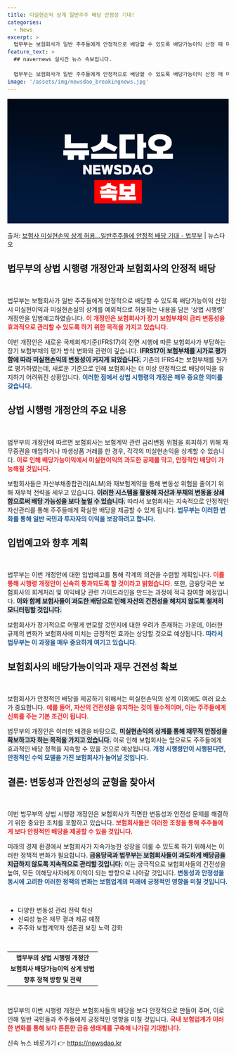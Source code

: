 ```yaml
---
title: 미실현손익 상계 일반주주 배당 안정성 기대!
categories:
  - News
excerpt: >
  법무부는 보험회사가 일반 주주들에게 안정적으로 배당할 수 있도록 배당가능이익 산정 때 미실현이익과 미실현손실…
feature_text: >
  ## navernews 실시간 뉴스 속보입니다.

  법무부는 보험회사가 일반 주주들에게 안정적으로 배당할 수 있도록 배당가능이익 산정 때 미실현이익과 미실현손실…
image: '/assets/img/newsdao_breakingnews.jpg'
---
```


![뉴스다오 속보](/assets/img/newsdao_breakingnews.jpg)

<p>출처: <a href="https://newsdao.kr/2330" rel="dofollow">보험사 미실현손익 상계 허용…일반주주들에 안정적 배당 기대 - 법무부</a> | 뉴스다오</p>

<h2 data-ke-size="size26">법무부의 상법 시행령 개정안과 보험회사의 안정적 배당</h2>

<p data-ke-size="size16">&nbsp;</p>

법무부는 보험회사가 일반 주주들에게 안정적으로 배당할 수 있도록 배당가능이익 산정 시 미실현이익과 미실현손실의 상계를 예외적으로 허용하는 내용을 담은 ‘상법 시행령’ 개정안을 입법예고하였습니다. <b><span style="color: #ee2323;">이 개정안은 보험회사가 장기 보험부채의 금리 변동성을 효과적으로 관리할 수 있도록 하기 위한 목적을 가지고 있습니다.</span></b> 

이번 개정안은 새로운 국제회계기준(IFRS17)의 전면 시행에 따른 보험회사가 부담하는 장기 보험부채의 평가 방식 변화와 관련이 깊습니다. <b><span style="background-color: #21538527;">IFRS17이 보험부채를 시가로 평가함에 따라 미실현손익의 변동성이 커지게 되었습니다.</span></b> 기존의 IFRS4는 보험부채를 원가로 평가하였는데, 새로운 기준으로 인해 보험회사는 더 이상 안정적으로 배당이익을 유지하기 어려워진 상황입니다. <b><span style="color: #1a5490;">이러한 점에서 상법 시행령의 개정은 매우 중요한 의미를 갖습니다.</span></b>

<h2 data-ke-size="size26">상법 시행령 개정안의 주요 내용</h2>

<p data-ke-size="size16">&nbsp;</p>

법무부의 개정안에 따르면 보험회사는 보험계약 관련 금리변동 위험을 회피하기 위해 채무증권을 매입하거나 파생상품 거래를 한 경우, 각각의 미실현손익을 상계할 수 있습니다. <b><span style="color: #ee2323;">이로 인해 배당가능이익에서 미실현이익의 과도한 공제를 막고, 안정적인 배당이 가능해질 것입니다.</span></b> 

보험회사들은 자산부채종합관리(ALM)와 재보험계약을 통해 변동성 위험을 줄이기 위해 재무적 전략을 세우고 있습니다. <b><span style="background-color: #21538527;">이러한 시스템을 활용해 자산과 부채의 변동을 상쇄함으로써 배당 가능성을 보다 높일 수 있습니다.</span></b> 따라서 보험회사는 지속적으로 안정적인 자산관리를 통해 주주들에게 확실한 배당을 제공할 수 있게 됩니다. <b><span style="color: #1a5490;">법무부는 이러한 변화를 통해 일반 국민과 투자자의 이익을 보장하려고 합니다.</span></b>

<h2 data-ke-size="size26">입법예고와 향후 계획</h2>

<p data-ke-size="size16">&nbsp;</p>

법무부는 이번 개정안에 대한 입법예고를 통해 각계의 의견을 수렴할 계획입니다. <b><span style="color: #ee2323;">이를 통해 시행령 개정안이 신속히 통과되도록 할 것이라고 밝혔습니다.</span></b> 또한, 금융당국은 보험회사의 회계처리 및 이익배당 관련 가이드라인을 만드는 과정에 적극 참여할 예정입니다. <b><span style="background-color: #21538527;">이와 함께 보험사들이 과도한 배당으로 인해 자산의 건전성을 해치지 않도록 철저히 모니터링할 것입니다.</span></b> 

보험회사가 장기적으로 어떻게 변모할 것인지에 대한 우려가 존재하는 가운데, 이러한 규제의 변화가 보험회사에 미치는 긍정적인 효과는 상당할 것으로 예상됩니다. <b><span style="color: #1a5490;">따라서 법무부는 이 과정을 매우 중요하게 여기고 있습니다.</span></b>

<h2 data-ke-size="size26">보험회사의 배당가능이익과 재무 건전성 확보</h2>

<p data-ke-size="size16">&nbsp;</p>

보험회사가 안정적인 배당을 제공하기 위해서는 미실현손익의 상계 이외에도 여러 요소가 중요합니다. <b><span style="color: #ee2323;">예를 들어, 자산의 건전성을 유지하는 것이 필수적이며, 이는 주주들에게 신뢰를 주는 기본 조건이 됩니다.</span></b> 

법무부의 개정안은 이러한 배경을 바탕으로, <b><span style="background-color: #21538527;">미실현손익의 상계를 통해 재무적 안정성을 확보하고자 하는 목적을 가지고 있습니다.</span></b> 이로 인해 보험회사는 앞으로도 주주들에게 효과적인 배당 정책을 지속할 수 있을 것으로 예상됩니다. <b><span style="color: #1a5490;">개정 시행령안이 시행된다면, 안정적인 수익 모델을 가진 보험회사가 늘어날 것입니다.</span></b>

<h2 data-ke-size="size26">결론: 변동성과 안전성의 균형을 찾아서</h2>

<p data-ke-size="size16">&nbsp;</p>

이번 법무부의 상법 시행령 개정안은 보험회사가 직면한 변동성과 안전성 문제를 해결하기 위한 중요한 조치를 포함하고 있습니다. <b><span style="color: #ee2323;">보험회사들은 이러한 조정을 통해 주주들에게 보다 안정적인 배당을 제공할 수 있을 것입니다.</span></b> 

미래의 경제 환경에서 보험회사가 지속가능한 성장을 이룰 수 있도록 하기 위해서는 이러한 정책적 변화가 필요합니다. <b><span style="background-color: #21538527;">금융당국과 법무부는 보험회사들이 과도하게 배당금을 지급하지 않도록 지속적으로 관리할 것입니다.</span></b> 이는 궁극적으로 보험회사들의 건전성을 높여, 모든 이해당사자에게 이익이 되는 방향으로 나아갈 것입니다. <b><span style="color: #1a5490;">변동성과 안정성을 동시에 고려한 이러한 정책의 변화는 보험업계의 미래에 긍정적인 영향을 미칠 것입니다.</span></b>

<p data-ke-size="size16">&nbsp;</p>

<ul>
  <li>다양한 변동성 관리 전략 혁신</li>
  <li>신뢰성 높은 재무 결과 제공 예정</li>
  <li>주주와 보험계약자 생존권 보장 노력 강화</li>
</ul>

<p data-ke-size="size16">&nbsp;</p>

<table style="width: 100%;">
  <tr>
    <td style="text-align: center; height: 17px;"><b>법무부의 상법 시행령 개정안</b></td>
  </tr>
  <tr>
    <td style="text-align: center; height: 17px;"><b>보험회사 배당가능이익 상계 방법</b></td>
  </tr>
  <tr>
    <td style="text-align: center; height: 17px;"><b>향후 정책 방향 및 전략</b></td>
  </tr>
</table>

<p data-ke-size="size16">&nbsp;</p> 

법무부의 이번 시행령 개정은 보험회사들의 배당을 보다 안정적으로 만들어 주며, 이로 인해 일반 국민들과 주주들에게 긍정적인 영향을 미칠 것입니다. <b><span style="color: #ee2323;">국내 보험업계가 이러한 변화를 통해 보다 튼튼한 금융 생태계를 구축해 나가길 기대합니다.</span></b> 

신속 뉴스 바로가기 👉 <a href="https://newsdao.kr" rel="dofollow">https://newsdao.kr</a>



